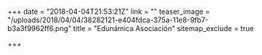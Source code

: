 +++
date = "2018-04-04T21:53:21Z"
link = ""
teaser_image = "/uploads/2018/04/04/38282121-e404fdca-375a-11e8-9fb7-b3a3f9962ff6.png"
title = "Edunámica Asociación"
sitemap_exclude = true

+++
